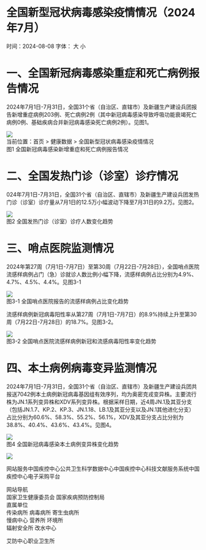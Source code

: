 # 全国新型冠状病毒感染疫情情况（2024年7⽉）

时间：2024-08-08 字体： ⼤ ⼩

# 一、全国新冠病毒感染重症和死亡病例报告情况

2024年7月1日-7月31日，全国31个省（自治区、直辖市）及新疆生产建设兵团报告新增重症病例203例、死亡病例2例（其中新冠病毒感染导致呼吸功能衰竭死亡病例0例、基础疾病合并新冠病毒感染死亡病例2例）。见图1。

![](images/103224ac6a88964cd3cdd26fc928b91f34762c2148d5bc7494d3cf6df465320a.jpg)  
当前位置：⾸⻚ > 健康数据 > 全国新型冠状病毒感染疫情情况  
图1 全国新冠病毒感染新增重症和死亡病例报告情况

# 二、全国发热门诊（诊室）诊疗情况

024年7月1日-7月31日，全国31个省（自治区、直辖市）及新疆生产建设兵团发热门诊（诊室）诊疗量从7月1日的12.5万小幅波动下降至7月31日的9.2万。见图2。

![](images/42aac7eca153e4b6fd4bd36cd25b04c75e6b7146521f2f3242f3afd7097ce78e.jpg)  
图2 全国发热门诊（诊室）诊疗人数变化趋势

# 三、哨点医院监测情况

2024年第27周（7月1日-7月7日）至第30周（7月22日-7月28日），全国哨点医院流感样病例占门（急）诊就诊人数比例小幅下降，流感样病例占比分别为4.9%、4.7%、4.5%、4.4%。见图3-1

![](images/08162576bba0ed463ae769aa68228a07c74c031a41c943d81dcce54c43a4659e.jpg)  
图3-1 全国哨点医院报告的流感样病例占⽐变化趋势

流感样病例新冠病毒阳性率从第27周（7月1日-7月7日）的8.9%持续上升至第30周（7月22日-7月28日）的18.7%。见图3-2。

![](images/03bb6d8610c3b95b4fd4fcaec9093fc9613e709331907086395d7a2bbbc718a9.jpg)  
图3-2 全国哨点医院流感样病例新冠和流感病毒阳性率变化趋势

# 四、本土病例病毒变异监测情况

2024年7月1日-7月31日，全国31个省（自治区、直辖市）及新疆生产建设兵团共报送7042例本土病例新冠病毒基因组有效序列，均为奥密克戎变异株。主要流行株为JN.1系列变异株和XDV系列变异株。根据采样日期，近4周JN.1及其亚分支（包括JN.1.7、KP.2、KP.3、JN.1.18、LB.1及其亚分支以及JN.1其他进化分支）占比分别为60.6%、58.3%、55.2%、56.1%，XDV及其亚分支占比分别为38.8%、40.4%、43.6%、43.4%。见图4。

![](images/66d66263701d8fa74fa0d617b74782417e5b37695a41e9a2b61ff965189d7ba3.jpg)  
图4 全国新冠病毒感染本⼟病例变异株变化趋势

![](images/c86438012865550a5ee174b22d9dccce5e85d77402c2417dd91eea044c7b9d81.jpg)

⽹站服务中国疾控中⼼公共卫⽣科学数据中⼼中国疾控中⼼科技⽂献服务系统中国疾控中⼼电⼦采购平台

⽹站导航  
国家卫⽣健康委员会 国家疾病预防控制局  
直属单位  
传染病所 病毒病所 寄⽣⾍病所  
慢病中⼼ 营养所 环境所  
辐射安全所 改⽔中⼼

艾防中⼼职业卫⽣所